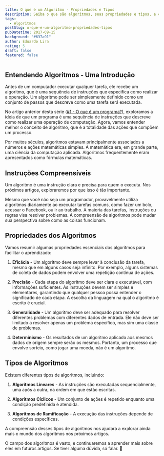 ```yaml
---
title: O que é um Algoritmo - Propriedades e Tipos
description: Saiba o que são algoritmos, suas propriedades e tipos, e como eles desempenham um papel fundamental na resolução de problemas.
tags:
  - Algoritmos
postSlug: o-que-e-um-algoritmo-propriedades-tipos
pubDatetime: 2017-09-15
background: "#637a91"
author: Eduardo Lira
rating: 5
draft: false
featured: false
---
```


## Entendendo Algoritmos - Uma Introdução

Antes de um computador executar qualquer tarefa, ele recebe um algoritmo, que é uma sequência de instruções que especifica como realizar a operação. Um algoritmo pode ser simplesmente definido como um conjunto de passos que descreve como uma tarefa será executada.

No artigo anterior desta série ([#1 - O que é um programa?](/blog/basico-programacao-sequencia-instrucoes)), exploramos a ideia de que um programa é uma sequência de instruções que descreve como realizar uma operação de computação. Agora, vamos entender melhor o conceito de algoritmo, que é a totalidade das ações que compõem um processo.

Por muitos séculos, algoritmos estavam principalmente associados a números e ações matemáticas simples. A matemática era, em grande parte, uma ciência da computação aplicada. Algoritmos frequentemente eram apresentados como fórmulas matemáticas.

## Instruções Compreensíveis

Um algoritmo é uma instrução clara e precisa para quem o executa. Nos próximos artigos, exploraremos por que isso é tão importante.

Mesmo que você não seja um programador, provavelmente utiliza algoritmos diariamente ao executar tarefas comuns, como fazer um bolo, acessar o Facebook, ou ir ao trabalho. A maioria das tarefas, instruções ou regras visa resolver problemas. A compreensão de algoritmos pode mudar sua perspectiva sobre como as coisas funcionam.

## Propriedades dos Algoritmos

Vamos resumir algumas propriedades essenciais dos algoritmos para facilitar o aprendizado:

1. **Eficácia** - Um algoritmo deve sempre levar à conclusão da tarefa, mesmo que em alguns casos seja infinito. Por exemplo, alguns sistemas de coleta de dados podem envolver uma repetição contínua de ações.

2. **Precisão** - Cada etapa do algoritmo deve ser clara e executável, com informações suficientes. As instruções devem ser simples e elementares, garantindo que qualquer pessoa possa entender o significado de cada etapa. A escolha da linguagem na qual o algoritmo é escrito é crucial.

3. **Generalidade** - Um algoritmo deve ser adequado para resolver diferentes problemas com diferentes dados de entrada. Ele não deve ser limitado a resolver apenas um problema específico, mas sim uma classe de problemas.

4. **Determinismo** - Os resultados de um algoritmo aplicado aos mesmos dados de origem sempre serão os mesmos. Portanto, um processo que envolve sorteio, como jogar uma moeda, não é um algoritmo.

## Tipos de Algoritmos

Existem diferentes tipos de algoritmos, incluindo:

1. **Algoritmos Lineares** - As instruções são executadas sequencialmente, uma após a outra, na ordem em que estão escritas.

2. **Algoritmos Cíclicos** - Um conjunto de ações é repetido enquanto uma condição predefinida é atendida.

3. **Algoritmos de Ramificação** - A execução das instruções depende de condições específicas.

A compreensão desses tipos de algoritmos nos ajudará a explorar ainda mais o mundo dos algoritmos nos próximos artigos.

O campo dos algoritmos é vasto, e continuaremos a aprender mais sobre eles em futuros artigos. Se tiver alguma dúvida, só falar. 🏃
